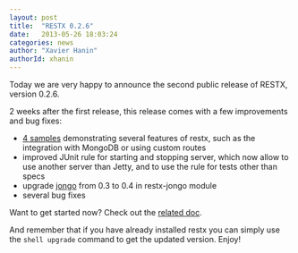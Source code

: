 ```yaml
---
layout: post
title:  "RESTX 0.2.6"
date:   2013-05-26 18:03:24
categories: news
author: "Xavier Hanin"
authorId: xhanin
---
```



Today we are very happy to announce the second public release of RESTX, version 0.2.6.

2 weeks after the first release, this release comes with a few improvements and bug fixes:

- [4 samples](/docs/samples.html) demonstrating several features of restx, such as the integration with MongoDB or using custom routes
- improved JUnit rule for starting and stopping server, which now allow to use another server than Jetty, and to use the rule for tests other than specs
- upgrade [jongo](http://jongo.org) from 0.3 to 0.4 in restx-jongo module
- several bug fixes

Want to get started now? Check out the [related doc](/docs/getting-started.html).

And remember that if you have already installed restx you can simply use the `shell upgrade` command to get the updated version. Enjoy!